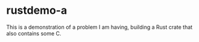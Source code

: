 # rustdemo-a
This is a demonstration of a problem I am having, building a Rust crate that also contains some C.
